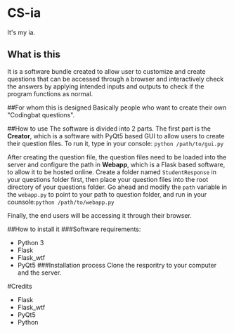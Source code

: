 # CS-ia

It's my ia.
## What is this
It is a software bundle created to allow user 
to customize and create questions that can be 
accessed through a browser and interactively 
check the answers by applying intended inputs 
and outputs to check if the program functions as 
normal.

##For whom this is designed
Basically people who want to create their own 
"Codingbat questions".

##How to use
The software is divided into 2 parts. The first part is the **Creator**, which is a software with PyQt5 based GUI to allow users to create their question files. To run it, type in your console:
`python /path/to/gui.py`

After creating the question file, the question files need to be loaded into the server and configure the path in **Webapp**, which is a Flask based software, to allow it to be hosted online. Create a folder named `StudentResponse` in your questions folder first, then place your question files into the root directory of your questions folder. Go ahead and modify the `path` variable in the `webapp.py` to point to your path to question folder, and run in your counsole:`python /path/to/webapp.py`

Finally, the end users will be accessing it through their browser.

##How to install it
###Software requirements:
- Python 3
- Flask
- Flask_wtf
- PyQt5
###Installation process
Clone the resporitry to your computer and the server. 
 
#Credits
- Flask
- Flask_wtf
- PyQt5
- Python